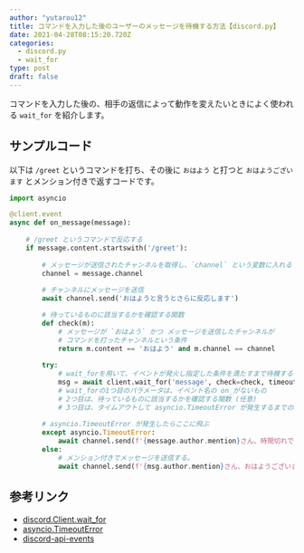 ```yaml
---
author: "yutarou12"
title: コマンドを入力した後のユーザーのメッセージを待機する方法【discord.py】
date: 2021-04-28T08:15:20.720Z
categories:
  - discord.py
  - wait_for
type: post
draft: false
---
```


コマンドを入力した後の、相手の返信によって動作を変えたいときによく使われる `wait_for` を紹介します。

## サンプルコード

以下は `/greet` というコマンドを打ち、その後に `おはよう` と打つと
`おはようございます` とメンション付きで返すコードです。

```python
import asyncio

@client.event
async def on_message(message):
    
    # /greet というコマンドで反応する
    if message.content.startswith('/greet'):
        
        # メッセージが送信されたチャンネルを取得し、`channel` という変数に入れる
        channel = message.channel
        
        # チャンネルにメッセージを送信
        await channel.send('おはようと言うとさらに反応します')

        # 待っているものに該当するかを確認する関数
        def check(m):
            # メッセージが `おはよう` かつ メッセージを送信したチャンネルが
            # コマンドを打ったチャンネルという条件
            return m.content == 'おはよう' and m.channel == channel
        
        try:
            # wait_forを用いて、イベントが発火し指定した条件を満たすまで待機する
            msg = await client.wait_for('message', check=check, timeout=30)
            # wait_forの1つ目のパラメータは、イベント名の on_がないもの
            # 2つ目は、待っているものに該当するかを確認する関数 (任意)
            # 3つ目は、タイムアウトして asyncio.TimeoutError が発生するまでの秒数
            
        # asyncio.TimeoutError が発生したらここに飛ぶ
        except asyncio.TimeoutError:
            await channel.send(f'{message.author.mention}さん、時間切れです')
        else:
            # メンション付きでメッセージを送信する。
            await channel.send(f'{msg.author.mention}さん、おはようございます')
```

## 参考リンク

- [discord.Client.wait_for](https://discordpy.readthedocs.io/ja/latest/api.html#discord.Client.wait_for)
- [asyncio.TimeoutError](https://docs.python.org/3/library/asyncio-exceptions.html#asyncio.TimeoutError)
- [discord-api-events](https://discordpy.readthedocs.io/ja/latest/api.html#discord-api-events)
